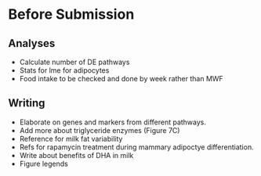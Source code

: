 

# Before Submission

## Analyses

* Calculate number of DE pathways
* Stats for lme for adipocytes
* Food intake to be checked and done by week rather than MWF


## Writing

* Elaborate on genes and markers from different pathways.
* Add more about triglyceride enzymes (Figure 7C)
* Reference for milk fat variability
* Refs for rapamycin treatment during mammary adipoctye differentiation.
* Write about benefits of DHA in milk
* Figure legends